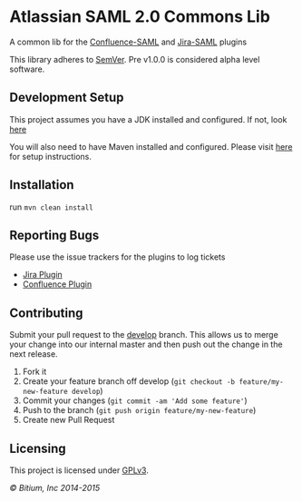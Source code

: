 # Atlassian SAML 2.0 Commons Lib

A common lib for the [Confluence-SAML](https://github.com/bitium/confluence-saml-plugin) and [Jira-SAML](https://github.com/bitium/jira-saml-plugin) plugins

This library adheres to [SemVer](http://semver.org). Pre v1.0.0 is considered alpha level software.

## Development Setup

This project assumes you have a JDK installed and configured. If not, look [here](https://developer.atlassian.com/display/DOCS/Set+up+the+SDK+Prerequisites+for+Linux+or+Mac)

You will also need to have Maven installed and configured. Please visit [here](https://maven.apache.org/run-maven/index.html) for setup instructions.

## Installation

run `mvn clean install`
  
## Reporting Bugs
Please use the issue trackers for the plugins to log tickets

  * [Jira Plugin](https://github.com/bitium/jira-saml-plugin/issues)
  * [Confluence Plugin](https://github.com/bitium/confluence-saml-plugin/issues) 

## Contributing
Submit your pull request to the [develop](https://github.com/bitium/atlassian-saml/tree/develop) branch. This allows us to merge your change into our internal master and then push out the change in the next release.
  1. Fork it
  2. Create your feature branch off develop (`git checkout -b feature/my-new-feature develop`)
  3. Commit your changes (`git commit -am 'Add some feature'`)
  4. Push to the branch (`git push origin feature/my-new-feature`)
  5. Create new Pull Request

## Licensing
  This project is licensed under [GPLv3](LICENSE).


_&copy; Bitium, Inc 2014-2015_
